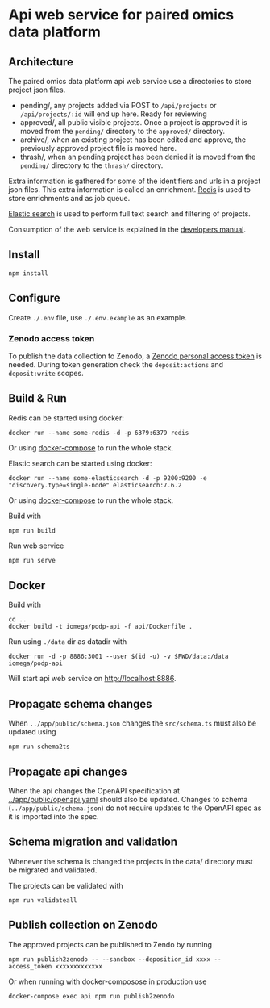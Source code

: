# Api web service for paired omics data platform

## Architecture

The paired omics data platform api web service use a directories to store project json files.

* pending/, any projects added via POST to `/api/projects` or `/api/projects/:id` will end up here. Ready for reviewing
* approved/, all public visible projects. Once a project is approved it is moved from the `pending/` directory to the `approved/` directory.
* archive/, when an existing project has been edited and approve, the previously approved project file is moved here.
* thrash/, when an pending project has been denied it is moved from the `pending/` directory to the `thrash/` directory.

Extra information is gathered for some of the identifiers and urls in a project json files. This extra information is called an enrichment. [Redis](https://redis.io/) is used to store enrichments and as job queue.

[Elastic search](https://www.elastic.co/elasticsearch/) is used to perform full text search and filtering of projects.

Consumption of the web service is explained in the [developers manual](../manuals/developers.md).

## Install

```shell
npm install
```

## Configure

Create `./.env` file, use `./.env.example` as an example.

### Zenodo access token

To publish the data collection to Zenodo, a [Zenodo personal access token](https://zenodo.org/account/settings/applications/tokens/new/) is needed.
During token generation check the `deposit:actions` and `deposit:write` scopes.

## Build & Run

Redis can be started using docker:

```shell
docker run --name some-redis -d -p 6379:6379 redis
```

Or using [docker-compose](../README.md#run-using-docker-compose) to run the whole stack.

Elastic search can be started using docker:

```shell
docker run --name some-elasticsearch -d -p 9200:9200 -e "discovery.type=single-node" elasticsearch:7.6.2
```

Or using [docker-compose](../README.md#run-using-docker-compose) to run the whole stack.

Build with

```shell
npm run build
```

Run web service

```bash
npm run serve
```

## Docker

Build with

```shell
cd ..
docker build -t iomega/podp-api -f api/Dockerfile .
```

Run using `./data` dir as datadir with

```shell
docker run -d -p 8886:3001 --user $(id -u) -v $PWD/data:/data iomega/podp-api
```

Will start api web service on [http://localhost:8886](http://localhost:8886).

## Propagate schema changes

When `../app/public/schema.json` changes the `src/schema.ts` must also be updated using

```shell
npm run schema2ts
```

## Propagate api changes

When the api changes the OpenAPI specification at [../app/public/openapi.yaml](../app/public/openapi.yaml) should also be updated. Changes to schema (`../app/public/schema.json`) do not require updates to the OpenAPI spec as it is imported into the spec.

## Schema migration and validation

Whenever the schema is changed the projects in the data/ directory must be migrated and validated.

The projects can be validated with

```shell
npm run validateall
```

## Publish collection on Zenodo

The approved projects can be published to Zendo by running

```shell
npm run publish2zenodo -- --sandbox --deposition_id xxxx --access_token xxxxxxxxxxxxx
```

Or when running with docker-composose in production use

```shell
docker-compose exec api npm run publish2zenodo
```
